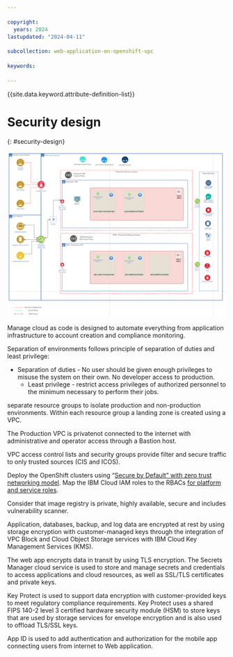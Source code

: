```yaml
---

copyright:
  years: 2024
lastupdated: "2024-04-11"

subcollection: web-application-on-openshift-vpc

keywords:

---
```


{{site.data.keyword.attribute-definition-list}}

# Security design
{: #security-design}

![A screenshot of a computer Description automatically generated](image/6ebac3a924e72be2aece22b10edc8763.png)

Manage cloud as code is designed to automate everything from application infrastructure to account creation and compliance monitoring.

Separation of environments follows principle of separation of duties and least privilege:

-   Separation of duties - No user should be given enough privileges to misuse the system on their own. No developer access to production.
    -   Least privilege - restrict access privileges of authorized personnel to the minimum necessary to perform their jobs.

separate resource groups to isolate production and non-production environments. Within each resource group a landing zone is created using a VPC.

The Production VPC is privatenot connected to the internet with administrative and operator access through a Bastion host.

VPC access control lists and security groups provide filter and secure traffic to only trusted sources (CIS and ICOS).

Deploy the OpenShift clusters using “[Secure by Default” with zero trust networking model](https://community.ibm.com/community/user/cloud/blogs/cale-rath/2024/03/07/secure-by-default-cluster-networking). Map the IBM Cloud IAM roles to the RBACs [for platform and service roles](https://cloud.ibm.com/docs/openshift?topic=openshift-iam-platform-access-roles&interface=ui).

Consider that image registry is private, highly available, secure and includes vulnerability scanner.

Application, databases, backup, and log data are encrypted at rest by using storage encryption with customer-managed keys through the integration of VPC Block and Cloud Object Storage services with IBM Cloud Key Management Services (KMS).

The web app encrypts data in transit by using TLS encryption. The Secrets Manager cloud service is used to store and manage secrets and credentials to access applications and cloud resources, as well as SSL/TLS certificates and private keys.

Key Protect is used to support data encryption with customer-provided keys to meet regulatory compliance requirements. Key Protect uses a shared FIPS 140-2 level 3 certified hardware security module (HSM) to store keys that are used by storage services for envelope encryption and is also used to offload TLS/SSL keys.

App ID is used to add authentication and authorization for the mobile app connecting users from internet to Web application.

